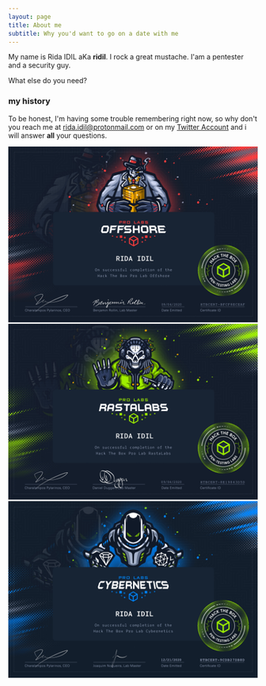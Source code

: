 ```yaml
---
layout: page
title: About me
subtitle: Why you'd want to go on a date with me
---
```


My name is Rida IDIL aKa **ridil**. I rock a great mustache.
I'am a pentester and a security guy.

What else do you need?

### my history

To be honest, I'm having some trouble remembering right now, so why don't you reach me at [rida.idil@protonmail.com](mailto:rida.idil@protonmail.com) or on my [Twitter Account](https://twitter.com/ridaidil) and i will answer **all** your questions.

 
<div class="row">
    	<img src="/img/OFFSHORE_CERT_RIDA_IDIL_1.png"/>
</div>

<div class="row">
    	<img src="/img/RASTALABS_CERT_RIDA_IDIL_1.png"/>
</div>

<div class="row">
    	<img src="/img/CYBERNETICS_CERT_RIDA_IDIL_1.png"/>
</div>